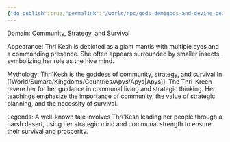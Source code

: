 ```yaml
---
{"dg-publish":true,"permalink":"/world/npc/gods-demigods-and-devine-beasts/way-of-the-great-ape/gods/thri-kesh-the-hive-mind/"}
---
```


Domain: Community, Strategy, and Survival

Appearance: Thri'Kesh is depicted as a giant mantis with multiple eyes and a commanding presence. She often appears surrounded by smaller insects, symbolizing her role as the hive mind.

Mythology: Thri'Kesh is the goddess of community, strategy, and survival In [[World/Sumara/Kingdoms/Countries/Apys/Apys\|Apys]]. The Thri-Kreen revere her for her guidance in communal living and strategic thinking. Her teachings emphasize the importance of community, the value of strategic planning, and the necessity of survival.

Legends: A well-known tale involves Thri'Kesh leading her people through a harsh desert, using her strategic mind and communal strength to ensure their survival and prosperity.
